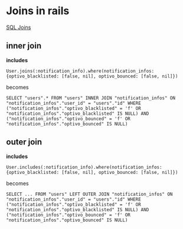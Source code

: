 # Joins in rails

[SQL Joins](../sql/joins.md)


## inner join

**includes**
```
User.joins(:notification_info).where(notification_infos: {optivo_blacklisted: [false, nil], optivo_bounced: [false, nil]})
```
becomes

```
SELECT "users".* FROM "users" INNER JOIN "notification_infos" ON "notification_infos"."user_id" = "users"."id" WHERE ("notification_infos"."optivo_blacklisted" = 'f' OR "notification_infos"."optivo_blacklisted" IS NULL) AND ("notification_infos"."optivo_bounced" = 'f' OR "notification_infos"."optivo_bounced" IS NULL)
```

## outer join

**includes**
```
User.includes(:notification_info).where(notification_infos: {optivo_blacklisted: [false, nil], optivo_bounced: [false, nil]})
```

becomes

```
SELECT ... FROM "users" LEFT OUTER JOIN "notification_infos" ON "notification_infos"."user_id" = "users"."id" WHERE ("notification_infos"."optivo_blacklisted" = 'f' OR "notification_infos"."optivo_blacklisted" IS NULL) AND ("notification_infos"."optivo_bounced" = 'f' OR "notification_infos"."optivo_bounced" IS NULL)
```
